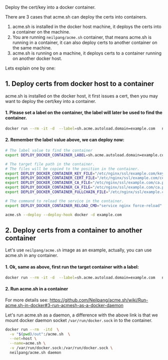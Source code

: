 Deploy the cert/key into a docker container.

There are 3 cases that acme.sh can deploy the certs into containers.

1. acme.sh is installed in the docker host machine, it deploys the certs into a container on the machine.
2. You are running `neilpang/acme.sh` container, that means acme.sh is running in a container, it can also deploy certs to another container on the same machine.
3. acme.sh is running on a machine, it deploys certs to a container running on another docker host.

Lets explain one by one:

## 1. Deploy certs from docker host to a container

acme.sh is installed on the docker host, it first issues a cert, then you may want to deploy the cert/key into a container.

#### 1. Please set a label on the container, the label will later be used to find the container.

```sh
docker run --rm -it -d  --label=sh.acme.autoload.domain=example.com   nginx:latest
```

#### 2. Remember the label value above, we can deploy now:

```sh
# The label value to find the container
export DEPLOY_DOCKER_CONTAINER_LABEL=sh.acme.autoload.domain=example.com

# The target file path in the container.
# The files will be copied to the position in the container.
export DEPLOY_DOCKER_CONTAINER_KEY_FILE="/etc/nginx/ssl/example.com/key.pem"
export DEPLOY_DOCKER_CONTAINER_CERT_FILE="/etc/nginx/ssl/example.com/cert.pem"
export DEPLOY_DOCKER_CONTAINER_CA_FILE="/etc/nginx/ssl/example.com/ca.pem"
export DEPLOY_DOCKER_CONTAINER_CA_FILE="/etc/nginx/ssl/example.com/ca.pem"
export DEPLOY_DOCKER_CONTAINER_FULLCHAIN_FILE="/etc/nginx/ssl/example.com/full.pem"

# The command to reload the service in the container.
export DEPLOY_DOCKER_CONTAINER_RELOAD_CMD="service nginx force-reload"

acme.sh --deploy --deploy-hook docker -d example.com

```

 
## 2. Deploy certs from a container to another container

Let's use `neilpang/acme.sh` image as an example,  actually, you can use acme.sh in any container.

#### 1. Ok, same as above, first run the target container with a label:

```sh
docker run --rm -it -d  --label=sh.acme.autoload.domain=example.com   nginx:latest
```

#### 2. Run acme.sh in a container

For more details see: https://github.com/Neilpang/acme.sh/wiki/Run-acme.sh-in-docker#3-run-acmesh-as-a-docker-daemon

Let's run acme.sh as a daemon, a difference with the above link is that we mount docker daemon socket `/var/run/docker.sock` in to the container.

```sh
docker run --rm  -itd  \
  -v "$(pwd)/out":/acme.sh  \
  --net=host \
  --name=acme.sh \
  -v /var/run/docker.sock:/var/run/docker.sock \
  neilpang/acme.sh daemon
```









